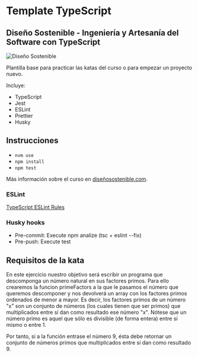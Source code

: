 # Template TypeScript
## Diseño Sostenible - Ingeniería y Artesanía del Software con TypeScript
![Diseño Sostenible](coverds.png)

Plantilla base para practicar las katas del curso o para empezar un proyecto nuevo.

Incluye:
* TypeScript
* Jest
* ESLint
* Prettier
* Husky

## Instrucciones
* `nvm use`
* `npm install`
* `npm test`

Más información sobre el curso en [diseñosostenible.com](https://diseñosostenible.com).

### ESLint
[TypeScript ESLint Rules](https://github.com/typescript-eslint/typescript-eslint/tree/master/packages/eslint-plugin)

### Husky hooks
* Pre-commit: Execute npm analize (tsc + eslint --fix)
* Pre-push: Execute test

## Requisitos de la kata

En este ejercicio nuestro objetivo será escribir un programa que descomponga un número natural en sus factores primos. Para ello crearemos la funcion primeFactors a la que le pasamos el número que queremos descomponer y nos devolverá un array con los factores primos ordenados de menor a mayor.
Es decir, los factores primos de un número "x" son un conjunto de números (los cuales tienen que ser primos) que multiplicados entre sí dan como resultado ese número "x". Nótese que un número primo es aquel que sólo es divisible (de forma entera) entre sí mismo o entre 1.

Por tanto, si a la función entrase el número 9, ésta debe retornar un conjunto de números primos que multiplicados entre sí dan como resultado 9.


